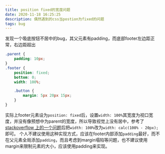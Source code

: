 ```yaml
---
title: position fixed的宽度问题
date: 2020-11-18 16:25:25
description: 偶然遇到的css当postion为fixed的问题
tags: bug
---
```

发现一个吸底按钮不居中的bug，其父元素有padding，而底部footer左边距正常，右边距超出

```css
.parent {
    padding: 10px;
}
.footer {
    position: fixed;
    bottom: 0;
    width: 100%;

    .button {
        margin: 5px 20px 15px;
    }
}
```
实际上footer元素设为`position: fixed`后，设置`width: 100%`其宽度为视口宽度，并没有像预想中为parent的宽度，所以导致视觉上没有居中，参考了[stackoverflow 上的一个问题](https://stackoverflow.com/questions/22159588/position-fixed-with-width-100-is-ignoring-body-padding/22159685)后把`width: 100%`改为`width: calc(100% - 20px);`即可。
个人不建议使用这种实现方式，应该在footer内部添加`padding`最好，而不在父元素全局添加`padding`，而且考虑到margin塌陷等问题，也不建议使用margin来限制元素的大小，应该使用padding来实现。

